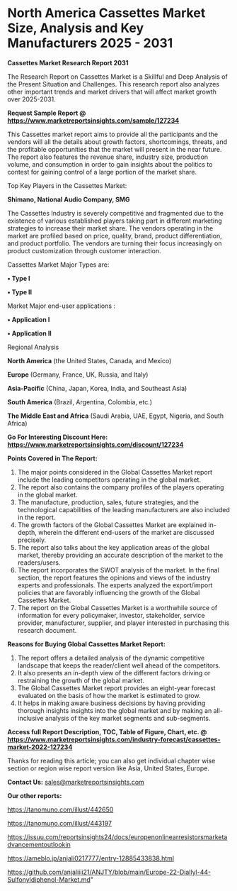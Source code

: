 # North America Cassettes Market Size, Analysis and Key Manufacturers 2025 - 2031

<strong>Cassettes Market Research Report 2031</strong>

The Research Report on Cassettes Market is a Skillful and Deep Analysis of the Present Situation and Challenges. This research report also analyzes other important trends and market drivers that will affect market growth over 2025-2031.

<strong>Request Sample Report @ <a href=https://www.marketreportsinsights.com/sample/127234>https://www.marketreportsinsights.com/sample/127234</a></strong>

This Cassettes market report aims to provide all the participants and the vendors will all the details about growth factors, shortcomings, threats, and the profitable opportunities that the market will present in the near future. The report also features the revenue share, industry size, production volume, and consumption in order to gain insights about the politics to contest for gaining control of a large portion of the market share.

Top Key Players in the Cassettes Market:

<strong>Shimano, National Audio Company, SMG</strong>

The Cassettes Industry is severely competitive and fragmented due to the existence of various established players taking part in different marketing strategies to increase their market share. The vendors operating in the market are profiled based on price, quality, brand, product differentiation, and product portfolio. The vendors are turning their focus increasingly on product customization through customer interaction.

Cassettes Market Major Types are:

<strong>• Type I

• Type II</strong>

Market Major end-user applications :

<strong>• Application I

• Application II</strong>

Regional Analysis

</u><strong><b>North America</b></strong> (the United States, Canada, and Mexico)

<strong><b>Europe </b></strong>(Germany, France, UK, Russia, and Italy)

<strong><b>Asia-Pacific</b></strong> (China, Japan, Korea, India, and Southeast Asia)

<strong><b>South America</b></strong> (Brazil, Argentina, Colombia, etc.)

<strong><b>The Middle East and Africa</b></strong> (Saudi Arabia, UAE, Egypt, Nigeria, and South Africa)

<strong>Go For Interesting Discount Here: <a href=https://www.marketreportsinsights.com/discount/127234>https://www.marketreportsinsights.com/discount/127234</a></strong>

<strong>Points Covered in The Report:</strong>
<ol>
  <li>The major points considered in the Global Cassettes Market report include the leading competitors operating in the global market.</li>
  <li>The report also contains the company profiles of the players operating in the global market.</li>
  <li>The manufacture, production, sales, future strategies, and the technological capabilities of the leading manufacturers are also included in the report.</li>
  <li>The growth factors of the Global Cassettes Market are explained in-depth, wherein the different end-users of the market are discussed precisely.</li>
  <li>The report also talks about the key application areas of the global market, thereby providing an accurate description of the market to the readers/users.</li>
  <li>The report incorporates the SWOT analysis of the market. In the final section, the report features the opinions and views of the industry experts and professionals. The experts analyzed the export/import policies that are favorably influencing the growth of the Global Cassettes Market.</li>
  <li>The report on the Global Cassettes Market is a worthwhile source of information for every policymaker, investor, stakeholder, service provider, manufacturer, supplier, and player interested in purchasing this research document.</li>
</ol>
<strong>Reasons for Buying Global Cassettes Market Report:</strong>

<ol>
  <li>The report offers a detailed analysis of the dynamic competitive landscape that keeps the reader/client well ahead of the competitors.</li>
  <li>It also presents an in-depth view of the different factors driving or restraining the growth of the global market.</li>
  <li>The Global Cassettes Market report provides an eight-year forecast evaluated on the basis of how the market is estimated to grow.</li>
  <li>It helps in making aware business decisions by having providing thorough insights insights into the global market and by making an all-inclusive analysis of the key market segments and sub-segments.</li>
</ol>
<strong>Access full Report Description, TOC, Table of Figure, Chart, etc. @ <a href=https://www.marketreportsinsights.com/industry-forecast/cassettes-market-2022-127234>https://www.marketreportsinsights.com/industry-forecast/cassettes-market-2022-127234</a></strong>


Thanks for reading this article; you can also get individual chapter wise section or region wise report version like Asia, United States, Europe.

<strong>Contact Us:</strong>
sales@marketreportsinsights.com

<strong>Our other reports:</strong>

<a href=https://tanomuno.com/illust/442650>https://tanomuno.com/illust/442650</a>

<a href=https://tanomuno.com/illust/443197>https://tanomuno.com/illust/443197</a>

<a href=https://issuu.com/reportsinsights24/docs/europenonlinearresistorsmarketadvancementoutlookin>https://issuu.com/reportsinsights24/docs/europenonlinearresistorsmarketadvancementoutlookin</a>

<a href=https://ameblo.jp/anjali0217777/entry-12885433838.html>https://ameblo.jp/anjali0217777/entry-12885433838.html</a>

<a href=https://github.com/anjaliiii21/ANJTY/blob/main/Europe-22-Diallyl-44-Sulfonyldiphenol-Market.md>https://github.com/anjaliiii21/ANJTY/blob/main/Europe-22-Diallyl-44-Sulfonyldiphenol-Market.md</a>"
